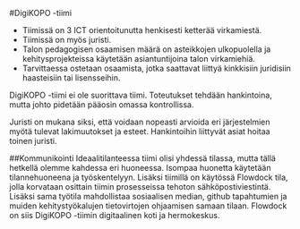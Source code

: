 #DigiKOPO -tiimi

* Tiimissä on 3 ICT orientoitunutta henkisesti ketterää virkamiestä.
* Tiimissä on myös juristi. 
* Talon pedagogisen osaamisen määrä on asteikkojen ulkopuolella ja kehitysprojekteissa käytetään asiantuntijoina talon virkamiehiä.
* Tarvittaessa ostetaan osaamista, jotka saattavat liittyä kinkkisiin juridisiin haasteisiin tai lisensseihin. 

DigiKOPO -tiimi ei ole suorittava tiimi. Toteutukset tehdään hankintoina, mutta johto pidetään pääosin omassa kontrollissa. 

Juristi on mukana siksi, että voidaan nopeasti arvioida eri järjestelmien myötä tulevat lakimuutokset ja esteet. Hankintoihin liittyvät asiat hoitaa toinen juristi. 

##Kommunikointi
Ideaalitilanteessa tiimi olisi yhdessä tilassa, mutta tällä hetkellä olemme kahdessa eri huoneessa. Isompaa huonetta käytetään tilannehuoneena ja työskentelyyn. Lisäksi tiimillä on käytössä Flowdock tila, jolla korvataan osittain tiimin prosesseissa tehoton sähköpostiviestintä. Lisäksi sama työtila mahdollistaa sosiaalisen median, github tapahtumien ja muiden kehitystyökalujen tietovirtojen ohjaamisen samaan tilaan. Flowdock on siis DigiKOPO -tiimin digitaalinen koti ja hermokeskus. 
